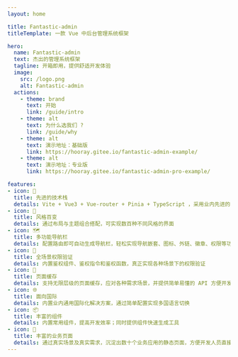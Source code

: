 ```yaml
---
layout: home

title: Fantastic-admin
titleTemplate: 一款 Vue 中后台管理系统框架

hero:
  name: Fantastic-admin
  text: 杰出的管理系统框架
  tagline: 开箱即用，提供舒适开发体验
  image:
    src: /logo.png
    alt: Fantastic-admin
  actions:
    - theme: brand
      text: 开始
      link: /guide/intro
    - theme: alt
      text: 为什么选我们 ?
      link: /guide/why
    - theme: alt
      text: 演示地址：基础版
      link: https://hooray.gitee.io/fantastic-admin-example/
    - theme: alt
      text: 演示地址：专业版
      link: https://hooray.gitee.io/fantastic-admin-pro-example/

features:
- icon: 💪
  title: 先进的技术栈
  details: Vite + Vue3 + Vue-router + Pinia + TypeScript ，采用业内先进的技术栈，使框架始终保持新鲜
- icon: 🎨
  title: 风格百变
  details: 通过布局与主题组合搭配，可实现数百种不同风格的界面
- icon: 🗺️
  title: 多功能导航栏
  details: 配置路由即可自动生成导航栏，轻松实现导航嵌套、图标、外链、徽章、权限等功能
- icon: 🔑
  title: 全场景权限验证
  details: 内置鉴权组件、鉴权指令和鉴权函数，真正实现各种场景下的权限验证
- icon: 🧊
  title: 页面缓存
  details: 支持无限层级的页面缓存，应对各种需求场景，并提供简单易懂的 API 方便开发者快速集成
- icon: 🌐
  title: 面向国际
  details: 内置业内通用国际化解决方案，通过简单配置实现多国语言切换
- icon: 📦
  title: 丰富的组件
  details: 内置常用组件，提高开发效率；同时提供组件快速生成工具
- icon: 📃
  title: 丰富的业务页面
  details: 通过真实场景及真实需求，沉淀出数十个业务应用的静态页面，方便开发人员直接使用
---
```


<script setup>
import { onMounted } from 'vue'
import { fetchReleaseTag } from './.vitepress/utils/fetchReleaseTag'

onMounted(() => {
  fetchReleaseTag()
})
</script>